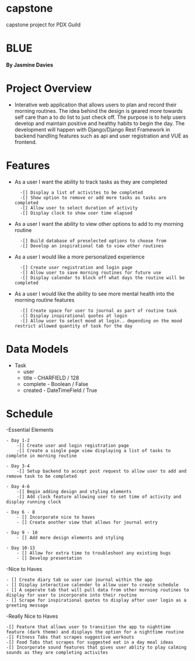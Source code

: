 # capstone
capstone project for PDX Guild
# BLUE
####  By Jasmine Davies

# Project Overview
- Interative web application that allows users to plan and record their morning routines. The idea behind the design is geared more towards self care than a to do list to just check off. The purpose is to help users develop and maintain positive and healthy habits to begin the day. The development will happen with Django/Django Rest Framework in backend handling features such as api and user registration and VUE as frontend.

# Features
- As a user I want the ability to track tasks as they are completed

        -[] Display a list of activites to be completed
        -[] Show option to remove or add more tasks as tasks are completed
        -[] Allow user to select duration of activity
        -[] Display clock to show user time elapsed

- As a user I want the ability to view other options to add to my morning routine
    
        -[] Build database of preselected options to choose from
        -[] Develop an inspirational tab to view other routines

- As a user I would like a more personalized experience

        -[] Create user registration and login page
        -[] Allow user to save morning routines for future use
        -[] Display calendar to block off what days the routine will be completed

- As a user I would like the ability to see more mental health into the morning routine features
        
        -[] Create space for user to journal as part of routine task
        -[] Display inspirational quotes at login
        -[] Allow user to select mood at login.. depending on the mood restrict allowed quantity of task for the day


# Data Models
- Task
    - user  
    - title - CHARFIELD / 128
    - complete - Boolean / False
    - created - DateTimeField / True



# Schedule

-Essential Elements

    - Day 1-2
        -[] Create user and login registration page
        -[] Create a single page view displaying a list of tasks to complete in morning routine

    - Day 3-4
        -[] Setup backend to accept post request to allow user to add and remove task to be completed

    - Day 4-6
        -[] Begin adding design and styling elements
        -[] Add clock feature allowing user to set time of activity and display running clock

    - Day 6 - 8
        - [] Incorporate nice to haves
        - [] Create another view that allows for journal entry

    - Day 9 - 10
        - [] Add more design elements and styling

    - Day 10-13
        - [] Allow for extra time to troubleshoot any existing bugs
        - [] Develop presentation 


-Nice to Haves

    - [] Create diary tab so user can journal within the app
    - [] Display interactive calender to allow user to create schedule
    - [] A seperate tab that will pull data from other morning routines to display for user to incorporate into their routine
    - [] Scrape for inspirational quotes to display after user login as a greeting message

-Really Nice to Haves
    
    -[] Feature that allows user to transition the app to nighttime feature (dark theme) and displays the option for a nighttime routine
    -[] Fitness Tabs that scrapes suggestive workouts
    -[] Food Tabs that scrapes for suggested eat in a day meal ideas
    -[] Incorporate sound features that gives user ablity to play calming sounds as they are completing activites

